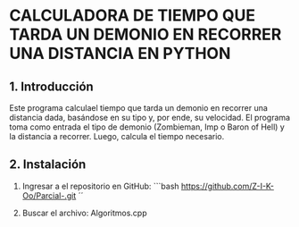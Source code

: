 # CALCULADORA DE TIEMPO QUE TARDA UN DEMONIO EN RECORRER UNA DISTANCIA EN PYTHON

## 1. Introducción
Este programa calculael tiempo que tarda un demonio en recorrer una distancia dada, basándose en su tipo y, por ende, su velocidad. El programa toma como entrada el tipo de demonio (Zombieman, Imp o Baron of Hell) y la distancia a recorrer. Luego, calcula el tiempo necesario.

## 2. Instalación
1. Ingresar a el repositorio en GitHub:
       ```bash
   https://github.com/Z-I-K-Oo/Parcial-.git
   ´´
   
3.  Buscar el archivo:
   Algoritmos.cpp
